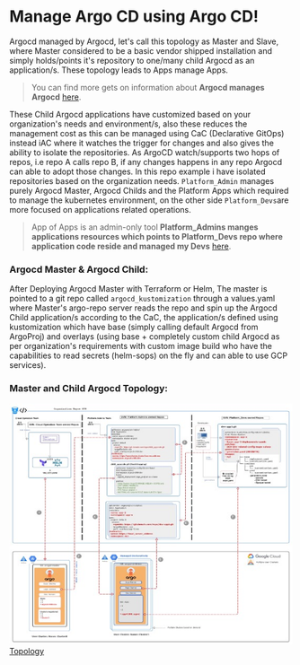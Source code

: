 # Manage Argo CD using Argo CD!

Argocd managed by Argocd, let's call this topology as Master and Slave, where Master considered to be a basic vendor shipped installation and simply holds/points it's repository to one/many child Argocd as an application/s. These topology leads to Apps manage Apps.
> You can find more gets on information about **Argocd manages Argocd** [here](https://argo-cd.readthedocs.io/en/stable/operator-manual/declarative-setup#manage-argo-cd-using-argo-cd).

These Child Argocd applications have customized based on your organization's needs and environment/s, also these reduces the management cost as this can be managed using CaC (Declarative GitOps) instead iAC where it watches the trigger for changes and also gives the ability to isolate the repositories. As ArgoCD watch/supports two hops of repos, i.e repo A calls repo B, if any changes happens in any repo Argocd can able to adopt those changes. In this repo example i have isolated repositories based on the organization needs. `Platform_Admin` manages purely Argocd Master, Argocd Childs and the Platform Apps which required to manage the kubernetes environment, on the other side `Platform_Devs`are more focused on applications related operations.
> App of Apps is an admin-only tool **Platform_Admins manges applications resources which points to Platform_Devs repo where application code reside and managed my Devs** [here](https://argo-cd.readthedocs.io/en/stable/operator-manual/cluster-bootstrapping/#app-of-apps-pattern).


### Argocd Master & Argocd Child:

After Deploying Argocd Master with Terraform or Helm, The master is pointed to a git repo called `argocd_kustomization` through a values.yaml where Master's argo-repo server reads the repo and spin up the Argocd Child application/s according to the CaC, the application/s defined using kustomization which have base (simply calling default Argocd from ArgoProj) and overlays (using base + completely custom child Argocd as per organization's requirements with custom image build who have the capabilities to read secrets (helm-sops) on the fly and can able to use GCP services).

### Master and Child Argocd Topology:
![Alt text](https://github.com/striver121/platform_admin/blob/master/Topology.jpg)
[Topology](https://github.com/striver121/platform_admin/blob/master/Topology.pdf)
